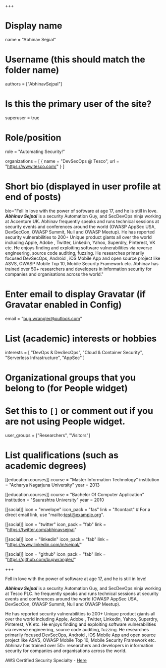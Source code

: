 +++
# Display name
name = "Abhinav Sejpal"

# Username (this should match the folder name)
authors = ["AbhinavSejpal"]

# Is this the primary user of the site?
superuser = true

# Role/position
role = "Automating Security!"

organizations = [ { name = "DevSecOps @ Tesco", url = "https://www.tesco.com/" } ]

# Short bio (displayed in user profile at end of posts)
bio="Fell in love with the power of software at age 17, and he is still in love. ***Abhinav Sejpal*** is a security Automation Guy, and SecDevOps ninja working at  Accenture UK. Abhinav frequently speaks and runs technical sessions at security events and conferences around the world (OWASP AppSec USA, DevSecCon, OWASP Summit, Null and OWASP Meetup). He has reported security vulnerabilities to 200+ Unique product giants all over the world including Apple, Adobe , Twitter, Linkedin, Yahoo, Superdry, Pinterest, VK etc. He enjoys finding and exploiting software vulnerabilities via reverse engineering, source code auditing, fuzzing. He researches primarily focused DevSecOps, Android , iOS Mobile App and open source project like ASVS, OWASP Mobile Top 10, Mobile Security Framework etc. Abhinav has trained over 50+ researchers and developers in information security for companies and organisations across the world."

# Enter email to display Gravatar (if Gravatar enabled in Config)
email = "bug.wrangler@outlook.com"

# List (academic) interests or hobbies
interests = [
  "DevOps & DevSecOps",
  "Cloud & Container Security",
  "Serverless Infrastructure",
  "AppSec"
]

# Organizational groups that you belong to (for People widget)
#   Set this to `[]` or comment out if you are not using People widget.
user_groups = ["Researchers", "Visitors"]

# List qualifications (such as academic degrees)
[[education.courses]]
  course = "Master Information Technology"
  institution = "Acharya Nagarjuna University"
  year = 2013

[[education.courses]]
  course = "Bachelor Of Computer Application"
  institution = "Saurashtra University"
  year = 2010

[[social]]
  icon = "envelope"
  icon_pack = "fas"
  link = "#contact"  # For a direct email link, use "mailto:test@example.org".

[[social]]
  icon = "twitter"
  icon_pack = "fab"
  link = "https://twitter.com/abhinavsejpal"

[[social]]
  icon = "linkedin"
  icon_pack = "fab"
  link = "https://www.linkedin.com/in/sejpal/"

[[social]]
  icon = "github"
  icon_pack = "fab"
  link = "https://github.com/bugwrangler/"


+++

Fell in love with the power of software at age 17, and he is still in love! 

***Abhinav Sejpal*** is a security Automation Guy, and SecDevOps ninja working at Tesco PLC. he frequently speaks and runs technical sessions at security events and conferences around the world (OWASP AppSec USA, DevSecCon, OWASP Summit, Null and OWASP Meetup). 

He has reported security vulnerabilities to 200+ Unique product giants all over the world including Apple, Adobe , Twitter, Linkedin, Yahoo, Superdry, Pinterest, VK etc. He enjoys finding and exploiting software vulnerabilities via reverse engineering, source code auditing, fuzzing. He researches primarily focused DevSecOps, Android , iOS Mobile App and open source project like ASVS, OWASP Mobile Top 10, Mobile Security Framework etc. Abhinav has trained over 50+ researchers and developers in information security for companies and organisations across the world.

AWS Certified Security Specialty - [Here](https://www.youracclaim.com/badges/bd88efc0-91b1-4c19-9cab-22a80a6713a9?source=linked_in_profile)
